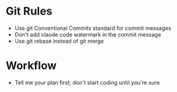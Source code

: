 # Git Rules

- Use git Conventional Commits standard for commit messages
- Don't add claude code watermark in the commit message
- Use git rebase instead of git merge

# Workflow

- Tell me your plan first; don't start coding until you're sure
